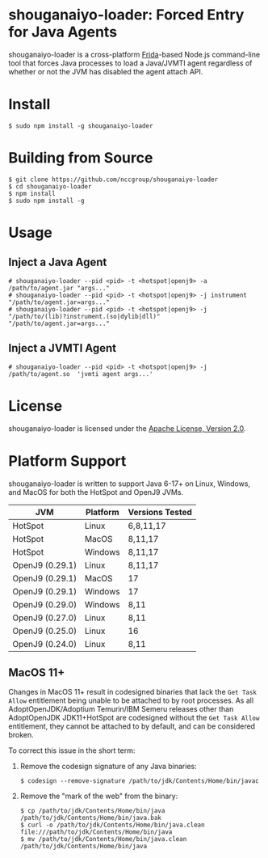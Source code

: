# shouganaiyo-loader: Forced Entry for Java Agents

shouganaiyo-loader is a cross-platform [Frida](https://frida.re)-based
Node.js command-line tool that forces Java processes to load a Java/JVMTI agent
regardless of whether or not the JVM has disabled the agent attach API.

# Install

```
$ sudo npm install -g shouganaiyo-loader
```

# Building from Source

```
$ git clone https://github.com/nccgroup/shouganaiyo-loader
$ cd shouganaiyo-loader
$ npm install
$ sudo npm install -g
```

# Usage

## Inject a Java Agent

```
# shouganaiyo-loader --pid <pid> -t <hotspot|openj9> -a /path/to/agent.jar "args..."
# shouganaiyo-loader --pid <pid> -t <hotspot|openj9> -j instrument "/path/to/agent.jar=args..."
# shouganaiyo-loader --pid <pid> -t <hotspot|openj9> -j "/path/to/(lib)?instrument.(so|dylib|dll)" "/path/to/agent.jar=args..."
```

## Inject a JVMTI Agent

```
# shouganaiyo-loader --pid <pid> -t <hotspot|openj9> -j /path/to/agent.so  'jvmti agent args...'
```

# License

shouganaiyo-loader is licensed under the
[Apache License, Version 2.0](https://www.apache.org/licenses/LICENSE-2.0.html).

# Platform Support

shouganaiyo-loader is written to support Java 6-17+ on Linux, Windows, and MacOS for both the HotSpot and OpenJ9 JVMs.

| JVM | Platform | Versions Tested |
| --- | -------- | --------------- |
|HotSpot|Linux|6,8,11,17|
|HotSpot|MacOS|8,11,17|
|HotSpot|Windows|8,11,17|
|OpenJ9 (0.29.1)|Linux|8,11,17|
|OpenJ9 (0.29.1)|MacOS|17|
|OpenJ9 (0.29.1)|Windows|17|
|OpenJ9 (0.29.0)|Windows|8,11|
|OpenJ9 (0.27.0)|Linux|8,11|
|OpenJ9 (0.25.0)|Linux|16|
|OpenJ9 (0.24.0)|Linux|8,11|

## MacOS 11+

Changes in MacOS 11+ result in codesigned binaries that lack the
`Get Task Allow` entitlement being unable to be attached to by root processes.
As all AdoptOpenJDK/Adoptium Temurin/IBM Semeru releases other than
AdoptOpenJDK JDK11+HotSpot are codesigned without the `Get Task Allow`
entitlement, they cannot be attached to by default, and can be considered
broken.

To correct this issue in the short term:

1. Remove the codesign signature of any Java binaries:

   ```
   $ codesign --remove-signature /path/to/jdk/Contents/Home/bin/javac
   ```

2. Remove the "mark of the web" from the binary:

   ```
   $ cp /path/to/jdk/Contents/Home/bin/java /path/to/jdk/Contents/Home/bin/java.bak
   $ curl -o /path/to/jdk/Contents/Home/bin/java.clean file:///path/to/jdk/Contents/Home/bin/java
   $ mv /path/to/jdk/Contents/Home/bin/java.clean /path/to/jdk/Contents/Home/bin/java
   ```
